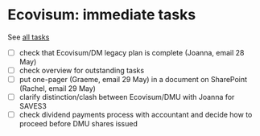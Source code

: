 # Ecovisum: immediate tasks

See [all tasks](overview/)

- [ ] check that Ecovisum/DM legacy plan is complete (Joanna, email 28 May)
- [ ] check overview for outstanding tasks
- [ ] put one-pager (Graeme, email 29 May) in a document on SharePoint (Rachel, email 29 May)
- [ ] clarify distinction/clash between Ecovisum/DMU with Joanna for SAVES3
- [ ] check dividend payments process with accountant and decide how to proceed before DMU shares issued